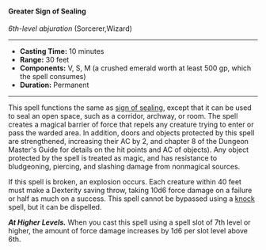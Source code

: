 #### Greater Sign of Sealing
*6th-level abjuration* (Sorcerer,Wizard)
___
- **Casting Time:** 10 minutes
- **Range:** 30 feet
- **Components:** V, S, M (a crushed emerald worth at least 500 gp, which the spell consumes)
- **Duration:** Permanent
---
This spell functions the same as [sign of sealing](sign-of-sealing.md), except that it can be used to seal an open space, such as a corridor, archway, or room. The spell creates a magical barrier of force that repels any creature trying to enter or pass the warded area. In addition, doors and objects protected by this spell are strengthened, increasing their AC by 2, and chapter 8 of the Dungeon Master's Guide  for details on the hit points and AC of objects). Any object protected by the spell is treated as magic, and has resistance to bludgeoning, piercing, and slashing
damage from nonmagical sources.

If this spell is broken, an explosion occurs. Each creature within 40 feet must make a Dexterity saving throw, taking 10d6 force damage on a failure or half as much on a success. This spell cannot be bypassed using a [knock](knock.md) spell, but it can be dispelled.

***At Higher Levels.***  When you cast this spell using a spell slot of 7th level or higher, the amount of force damage increases by 1d6 per slot level above 6th.
